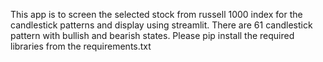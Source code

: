 This app is to screen the selected stock from russell 1000 index for the candlestick patterns and display using streamlit.
There are 61 candlestick pattern with bullish and bearish states.
Please pip install the required libraries from the requirements.txt
